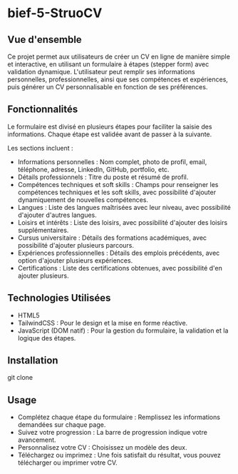 # bief-5-StruoCV

## Vue d'ensemble

Ce projet permet aux utilisateurs de créer un CV en ligne de manière simple et interactive, en utilisant un formulaire à étapes (stepper form) avec validation dynamique. L'utilisateur peut remplir ses informations personnelles, professionnelles, ainsi que ses compétences et expériences, puis générer un CV personnalisable en fonction de ses préférences.

## Fonctionnalités

Le formulaire est divisé en plusieurs étapes pour faciliter la saisie des informations. Chaque étape est validée avant de passer à la suivante.

Les sections incluent :

* Informations personnelles : Nom complet, photo de profil, email, téléphone, adresse, LinkedIn, GitHub, portfolio, etc.
* Détails professionnels : Titre du poste et résumé de profil.
* Compétences techniques et soft skills : Champs pour renseigner les compétences techniques et les soft skills, avec possibilité d'ajouter dynamiquement de nouvelles compétences.
* Langues : Liste des langues maîtrisées avec leur niveau, avec possibilité d'ajouter d'autres langues.
* Loisirs et intérêts : Liste des loisirs, avec possibilité d'ajouter des loisirs supplémentaires.
* Cursus universitaire : Détails des formations académiques, avec possibilité d'ajouter plusieurs parcours.
* Expériences professionnelles : Détails des emplois précédents, avec option d'ajouter plusieurs expériences.
* Certifications : Liste des certifications obtenues, avec possibilité d'en ajouter plusieurs.

## Technologies Utilisées

* HTML5
* TailwindCSS : Pour le design et la mise en forme réactive.
* JavaScript (DOM natif) : Pour la gestion du formulaire, la validation et la logique des étapes.

## Installation

git clone 

## Usage

* Complétez chaque étape du formulaire : Remplissez les informations demandées sur chaque page.
* Suivez votre progression : La barre de progression indique votre avancement.
* Personnalisez votre CV : Choisissez un modèle des deux.
* Téléchargez ou imprimez : Une fois satisfait du résultat, vous pouvez télécharger ou imprimer votre CV.
  
